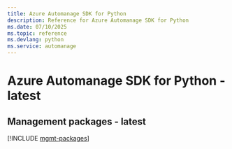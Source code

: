 ```yaml
---
title: Azure Automanage SDK for Python
description: Reference for Azure Automanage SDK for Python
ms.date: 07/10/2025
ms.topic: reference
ms.devlang: python
ms.service: automanage
---
```

# Azure Automanage SDK for Python - latest

## Management packages - latest
[!INCLUDE [mgmt-packages](automanage-mgmt-index.md)]